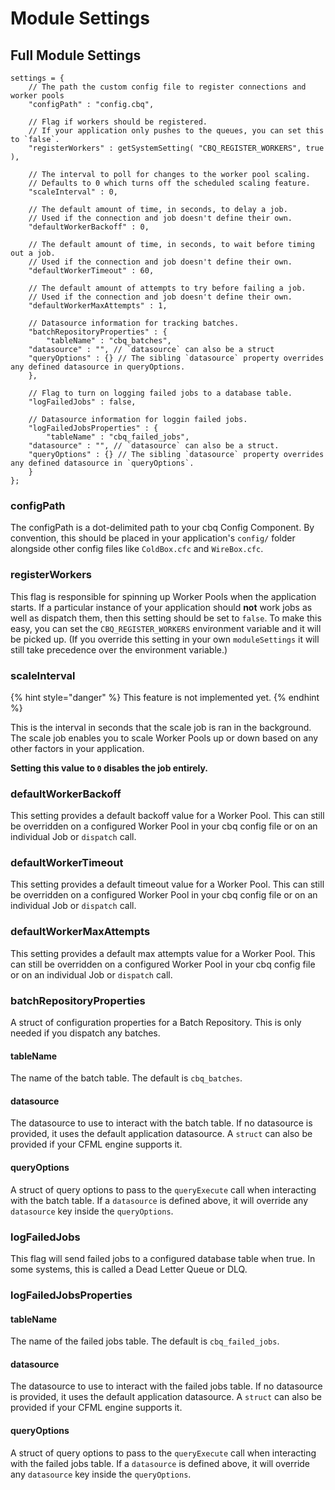 # Module Settings

## Full Module Settings

```cfscript
settings = {
    // The path the custom config file to register connections and worker pools
    "configPath" : "config.cbq",

    // Flag if workers should be registered.
    // If your application only pushes to the queues, you can set this to `false`.
    "registerWorkers" : getSystemSetting( "CBQ_REGISTER_WORKERS", true ),

    // The interval to poll for changes to the worker pool scaling.
    // Defaults to 0 which turns off the scheduled scaling feature.
    "scaleInterval" : 0,

    // The default amount of time, in seconds, to delay a job.
    // Used if the connection and job doesn't define their own.
    "defaultWorkerBackoff" : 0,

    // The default amount of time, in seconds, to wait before timing out a job.
    // Used if the connection and job doesn't define their own.
    "defaultWorkerTimeout" : 60,

    // The default amount of attempts to try before failing a job.
    // Used if the connection and job doesn't define their own.
    "defaultWorkerMaxAttempts" : 1,

    // Datasource information for tracking batches.
    "batchRepositoryProperties" : {
        "tableName" : "cbq_batches",
	"datasource" : "", // `datasource` can also be a struct
	"queryOptions" : {} // The sibling `datasource` property overrides any defined datasource in queryOptions.
    },

    // Flag to turn on logging failed jobs to a database table.
    "logFailedJobs" : false,

    // Datasource information for loggin failed jobs.
    "logFailedJobsProperties" : {
        "tableName" : "cbq_failed_jobs",
	"datasource" : "", // `datasource` can also be a struct.
	"queryOptions" : {} // The sibling `datasource` property overrides any defined datasource in `queryOptions`.
    }
};
```

### configPath

The configPath is a dot-delimited path to your cbq Config Component.  By convention, this should be placed in your application's `config/` folder alongside other config files like `ColdBox.cfc` and `WireBox.cfc`.

### registerWorkers

This flag is responsible for spinning up Worker Pools when the application starts.  If a particular instance of your application should **not** work jobs as well as dispatch them, then this setting should be set to `false`.  To make this easy, you can set the `CBQ_REGISTER_WORKERS` environment variable and it will be picked up.  (If you override this setting in your own `moduleSettings` it will still take precedence over the environment variable.)

### scaleInterval

{% hint style="danger" %}
This feature is not implemented yet.
{% endhint %}

This is the interval in seconds that the scale job is ran in the background.  The scale job enables you to scale Worker Pools up or down based on any other factors in your application.

**Setting this value to `0` disables the job entirely.**

### defaultWorkerBackoff

This setting provides a default backoff value for a Worker Pool.  This can still be overridden on a configured Worker Pool in your cbq config file or on an individual Job or `dispatch` call.

### defaultWorkerTimeout

This setting provides a default timeout value for a Worker Pool.  This can still be overridden on a configured Worker Pool in your cbq config file or on an individual Job or `dispatch` call.

### defaultWorkerMaxAttempts

This setting provides a default max attempts value for a Worker Pool.  This can still be overridden on a configured Worker Pool in your cbq config file or on an individual Job or `dispatch` call.

### batchRepositoryProperties

A struct of configuration properties for a Batch Repository.  This is only needed if you dispatch any batches.

#### tableName

The name of the batch table. The default is `cbq_batches`.

#### datasource

The datasource to use to interact with the batch table.  If no datasource is provided, it uses the default application datasource.  A `struct` can also be provided if your CFML engine supports it.

#### queryOptions

A struct of query options to pass to the `queryExecute` call when interacting with the batch table.  If a `datasource` is defined above, it will override any `datasource` key inside the `queryOptions`.

### logFailedJobs

This flag will send failed jobs to a configured database table when true.  In some systems, this is called a Dead Letter Queue or DLQ.

### logFailedJobsProperties

#### tableName

The name of the failed jobs table. The default is `cbq_failed_jobs`.

#### datasource

The datasource to use to interact with the failed jobs table.  If no datasource is provided, it uses the default application datasource.  A `struct` can also be provided if your CFML engine supports it.

#### queryOptions

A struct of query options to pass to the `queryExecute` call when interacting with the failed jobs table.  If a `datasource` is defined above, it will override any `datasource` key inside the `queryOptions`.

